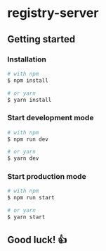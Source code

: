 # registry-server

## Getting started

### Installation

```sh
# with npm
$ npm install

# or yarn
$ yarn install
```

### Start development mode

```sh
# with npm
$ npm run dev

# or yarn
$ yarn dev
```

### Start production mode

```sh
# with npm
$ npm run start

# or yarn
$ yarn start
```

## Good luck! 👍
